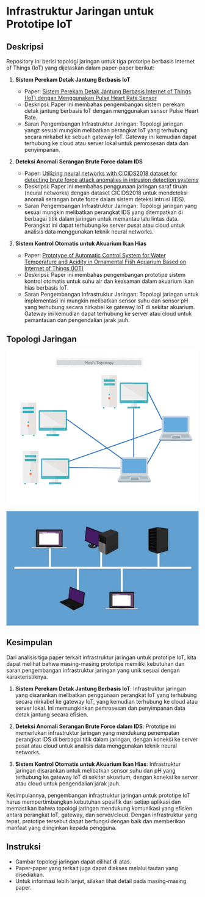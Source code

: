 # Infrastruktur Jaringan untuk Prototipe IoT

## Deskripsi

Repository ini berisi topologi jaringan untuk tiga prototipe berbasis Internet of Things (IoT) yang dijelaskan dalam paper-paper berikut:

1. **Sistem Perekam Detak Jantung Berbasis IoT**

   - Paper: [Sistem Perekam Detak Jantung Berbasis Internet of Things (IoT) dengan Menggunakan Pulse Heart Rate Sensor](https://ejournal.unp.ac.id/index.php/jtev/article/view/116677)
   - Deskripsi: Paper ini membahas pengembangan sistem perekam detak jantung berbasis IoT dengan menggunakan sensor Pulse Heart Rate.
   - Saran Pengembangan Infrastruktur Jaringan: Topologi jaringan yangz sesuai mungkin melibatkan perangkat IoT yang terhubung secara nirkabel ke sebuah gateway IoT. Gateway ini kemudian dapat terhubung ke cloud atau server lokal untuk pemrosesan data dan penyimpanan.

2. **Deteksi Anomali Serangan Brute Force dalam IDS**

   - Paper: [Utilizing neural networks with CICIDS2018 dataset for detecting brute force attack anomalies in intrusion detection systems](https://www.iocscience.org/ejournal/index.php/mantik/article/view/4919)
   - Deskripsi: Paper ini membahas penggunaan jaringan saraf tiruan (neural networks) dengan dataset CICIDS2018 untuk mendeteksi anomali serangan brute force dalam sistem deteksi intrusi (IDS).
   - Saran Pengembangan Infrastruktur Jaringan: Topologi jaringan yang sesuai mungkin melibatkan perangkat IDS yang ditempatkan di berbagai titik dalam jaringan untuk memantau lalu lintas data. Perangkat ini dapat terhubung ke server pusat atau cloud untuk analisis data menggunakan teknik neural networks.

3. **Sistem Kontrol Otomatis untuk Akuarium Ikan Hias**
   - Paper: [Prototype of Automatic Control System for Water Temperature and Acidity in Ornamental Fish Aquarium Based on Internet of Things (IOT)](https://ijeeemi.poltekkesdepkes-sby.ac.id/index.php/ijeeemi/article/view/272)
   - Deskripsi: Paper ini membahas pengembangan prototipe sistem kontrol otomatis untuk suhu air dan keasaman dalam akuarium ikan hias berbasis IoT.
   - Saran Pengembangan Infrastruktur Jaringan: Topologi jaringan untuk implementasi ini mungkin melibatkan sensor suhu dan sensor pH yang terhubung secara nirkabel ke gateway IoT di sekitar akuarium. Gateway ini kemudian dapat terhubung ke server atau cloud untuk pemantauan dan pengendalian jarak jauh.

## Topologi Jaringan

![App Screenshot](/Image/1.png)

![App Screenshot](/Image/2.png)

## Kesimpulan

Dari analisis tiga paper terkait infrastruktur jaringan untuk prototipe IoT, kita dapat melihat bahwa masing-masing prototipe memiliki kebutuhan dan saran pengembangan infrastruktur jaringan yang unik sesuai dengan karakteristiknya.

1. **Sistem Perekam Detak Jantung Berbasis IoT**: Infrastruktur jaringan yang disarankan melibatkan penggunaan perangkat IoT yang terhubung secara nirkabel ke gateway IoT, yang kemudian terhubung ke cloud atau server lokal. Ini memungkinkan pemrosesan dan penyimpanan data detak jantung secara efisien.

2. **Deteksi Anomali Serangan Brute Force dalam IDS**: Prototipe ini memerlukan infrastruktur jaringan yang mendukung penempatan perangkat IDS di berbagai titik dalam jaringan, dengan koneksi ke server pusat atau cloud untuk analisis data menggunakan teknik neural networks.

3. **Sistem Kontrol Otomatis untuk Akuarium Ikan Hias**: Infrastruktur jaringan disarankan untuk melibatkan sensor suhu dan pH yang terhubung ke gateway IoT di sekitar akuarium, dengan koneksi ke server atau cloud untuk pengendalian jarak jauh.

Kesimpulannya, pengembangan infrastruktur jaringan untuk prototipe IoT harus mempertimbangkan kebutuhan spesifik dari setiap aplikasi dan memastikan bahwa topologi jaringan mendukung komunikasi yang efisien antara perangkat IoT, gateway, dan server/cloud. Dengan infrastruktur yang tepat, prototipe tersebut dapat berfungsi dengan baik dan memberikan manfaat yang diinginkan kepada pengguna.

## Instruksi

- Gambar topologi jaringan dapat dilihat di atas.
- Paper-paper yang terkait juga dapat diakses melalui tautan yang disediakan.
- Untuk informasi lebih lanjut, silakan lihat detail pada masing-masing paper.

